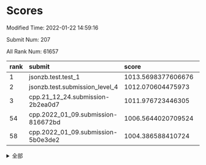 # Scores

Modified Time: 2022-01-22 14:59:16

Submit Num: 207

All Rank Num: 61657

| rank |               submit               |       score        |       sigma        | pk_num |
| :--- | :--------------------------------- | :----------------- | :----------------- | :----- |
| 1    | jsonzb.test.test_1                 | 1013.5698377606676 | 0.8291480271561855 | 1195   |
| 2    | jsonzb.test.submission_level_4     | 1012.070604475973  | 0.7933534726067897 | 1187   |
| 3    | cpp.21_12_24.submission-2b2ea0d7   | 1011.976723446305  | 0.7799876179907715 | 1189   |
| 54   | cpp.2022_01_09.submission-816672bd | 1006.5644020709524 | 0.719358483407646  | 1186   |
| 58   | cpp.2022_01_09.submission-5b0e3de2 | 1004.386588410724  | 0.7152389911557113 | 1192   |


<details>
<summary>全部</summary>

| rank |                 submit                 |       score        |       sigma        | pk_num |
| :--- | :------------------------------------- | :----------------- | :----------------- | :----- |
| 1    | jsonzb.test.test_1                     | 1013.5698377606676 | 0.8291480271561855 | 1195   |
| 2    | jsonzb.test.submission_level_4         | 1012.070604475973  | 0.7933534726067897 | 1187   |
| 3    | cpp.21_12_24.submission-2b2ea0d7       | 1011.976723446305  | 0.7799876179907715 | 1189   |
| 4    | gobigger.level_3.submission_level_3_45 | 1011.583362976206  | 0.7684509309644165 | 1192   |
| 5    | gobigger.level_3.submission_level_3_1  | 1011.578306767498  | 0.7743966657543226 | 1194   |
| 6    | gobigger.level_3.submission_level_3_40 | 1011.3720376740883 | 0.7884318111733525 | 1193   |
| 7    | gobigger.level_3.submission_level_3_24 | 1011.2096137181154 | 0.7825316467662433 | 1191   |
| 8    | gobigger.level_3.submission_level_3_4  | 1010.970436539477  | 0.7639047102287866 | 1193   |
| 9    | gobigger.level_3.submission_level_3_42 | 1010.9459899763579 | 0.757559528271354  | 1191   |
| 10   | gobigger.level_3.submission_level_3_41 | 1010.881087625759  | 0.7939981838190289 | 1192   |
| 11   | gobigger.level_3.submission_level_3_8  | 1010.8709630217191 | 0.7825400647722499 | 1192   |
| 12   | gobigger.level_3.submission_level_3_35 | 1010.6809135668808 | 0.7552090066177539 | 1189   |
| 13   | gobigger.level_3.submission_level_3_15 | 1010.5580739345627 | 0.7616935643016158 | 1194   |
| 14   | gobigger.level_3.submission_level_3_49 | 1010.3977222478999 | 0.7788686008362268 | 1196   |
| 15   | gobigger.level_3.submission_level_3_37 | 1010.210539977894  | 0.764150467819079  | 1196   |
| 16   | gobigger.level_3.submission_level_3_29 | 1010.1799800624455 | 0.7501471474165278 | 1190   |
| 17   | gobigger.level_3.submission_level_3_18 | 1010.1458453397964 | 0.7743967884965032 | 1196   |
| 18   | gobigger.level_3.submission_level_3_23 | 1010.1435383696582 | 0.7730832529721133 | 1192   |
| 19   | gobigger.level_3.submission_level_3_9  | 1010.0434874981032 | 0.7803807540409361 | 1187   |
| 20   | gobigger.level_3.submission_level_3_34 | 1009.992180896153  | 0.7403851258780483 | 1193   |
| 21   | gobigger.level_3.submission_level_3_5  | 1009.9573378223802 | 0.7436446329982654 | 1196   |
| 22   | gobigger.level_3.submission_level_3_20 | 1009.8948955629568 | 0.7498259594327075 | 1191   |
| 23   | gobigger.level_3.submission_level_3_32 | 1009.785557828016  | 0.7567432891995708 | 1186   |
| 24   | gobigger.level_3.submission_level_3_46 | 1009.7822030803194 | 0.760195653592168  | 1190   |
| 25   | gobigger.level_3.submission_level_3_10 | 1009.7487332891449 | 0.7641863831774044 | 1190   |
| 26   | gobigger.level_3.submission_level_3_26 | 1009.7297393580347 | 0.7890386898328967 | 1190   |
| 27   | gobigger.level_3.submission_level_3_12 | 1009.7172361116023 | 0.7532883703097162 | 1192   |
| 28   | gobigger.level_3.submission_level_3_25 | 1009.6373958921126 | 0.7591865491593766 | 1193   |
| 29   | gobigger.level_3.submission_level_3_11 | 1009.5981701410285 | 0.7456449496083543 | 1191   |
| 30   | gobigger.level_3.submission_level_3_21 | 1009.59651880276   | 0.7358005429117651 | 1186   |
| 31   | gobigger.level_3.submission_level_3_6  | 1009.5355463694268 | 0.7608075862667825 | 1193   |
| 32   | gobigger.level_3.submission_level_3_39 | 1009.498590387091  | 0.755629385691909  | 1198   |
| 33   | gobigger.level_3.submission_level_3_13 | 1009.405811055446  | 0.7603130177696309 | 1191   |
| 34   | gobigger.level_3.submission_level_3_38 | 1009.4038453836646 | 0.7740492510295396 | 1185   |
| 35   | gobigger.level_3.submission_level_3_22 | 1009.3721523736604 | 0.7375063955984226 | 1197   |
| 36   | gobigger.level_3.submission_level_3_48 | 1009.2619243910584 | 0.7603649703280476 | 1188   |
| 37   | gobigger.level_3.submission_level_3_2  | 1009.2477572807906 | 0.7739149749461655 | 1196   |
| 38   | gobigger.level_3.submission_level_3_44 | 1009.1593881609092 | 0.7411461687801741 | 1186   |
| 39   | gobigger.level_3.submission_level_3_33 | 1009.148556106028  | 0.7533640865083933 | 1184   |
| 40   | gobigger.level_3.submission_level_3_30 | 1009.0267398915812 | 0.7560639559147133 | 1192   |
| 41   | gobigger.level_3.submission_level_3_17 | 1008.9505637847732 | 0.7400082265491563 | 1184   |
| 42   | gobigger.level_3.submission_level_3_0  | 1008.817781485864  | 0.7548099918154131 | 1188   |
| 43   | gobigger.level_3.submission_level_3_3  | 1008.8124759100291 | 0.7493837477139377 | 1192   |
| 44   | gobigger.level_3.submission_level_3_47 | 1008.8037273549309 | 0.7596722476528944 | 1190   |
| 45   | gobigger.level_3.submission_level_3_36 | 1008.6687920964231 | 0.7473585234598092 | 1196   |
| 46   | gobigger.level_3.submission_level_3_28 | 1008.6645425118079 | 0.7268769957410621 | 1193   |
| 47   | gobigger.level_3.submission_level_3_19 | 1008.6540808761505 | 0.7434220001714573 | 1191   |
| 48   | gobigger.level_3.submission_level_3_27 | 1008.6424296917821 | 0.7489455977550025 | 1193   |
| 49   | gobigger.level_3.submission_level_3_14 | 1008.6364840314009 | 0.7586447249299818 | 1192   |
| 50   | gobigger.level_3.submission_level_3_31 | 1008.6267714147402 | 0.7475783761266461 | 1190   |
| 51   | gobigger.level_3.submission_level_3_43 | 1008.5905498376686 | 0.7452207547617934 | 1190   |
| 52   | gobigger.level_3.submission_level_3_7  | 1008.4415469910008 | 0.7318959263173542 | 1187   |
| 53   | gobigger.level_3.submission_level_3_16 | 1008.2870412260094 | 0.7393884637605841 | 1193   |
| 54   | cpp.2022_01_09.submission-816672bd     | 1006.5644020709524 | 0.719358483407646  | 1186   |
| 55   | gobigger.level_1.submission_level_1_39 | 1004.753730662447  | 0.7130402692826135 | 1194   |
| 56   | gobigger.level_1.submission_level_1_15 | 1004.5713332309709 | 0.7314343840434145 | 1189   |
| 57   | gobigger.level_1.submission_level_1_19 | 1004.4945051168132 | 0.7261591558543129 | 1191   |
| 58   | cpp.2022_01_09.submission-5b0e3de2     | 1004.386588410724  | 0.7152389911557113 | 1192   |
| 59   | gobigger.level_1.submission_level_1_23 | 1004.353415119211  | 0.7109538867798436 | 1194   |
| 60   | gobigger.level_1.submission_level_1_20 | 1004.3413360879168 | 0.7076933338159233 | 1189   |
| 61   | gobigger.level_1.submission_level_1_3  | 1004.3330983564601 | 0.7106602590807738 | 1197   |
| 62   | gobigger.level_1.submission_level_1_24 | 1004.3290390665123 | 0.7104857776409879 | 1196   |
| 63   | gobigger.level_1.submission_level_1_26 | 1004.3048699591235 | 0.7206548100956317 | 1190   |
| 64   | gobigger.level_1.submission_level_1_27 | 1004.2235527218152 | 0.7148193451476129 | 1196   |
| 65   | gobigger.level_1.submission_level_1_32 | 1004.1414656803773 | 0.712381602319889  | 1192   |
| 66   | gobigger.level_1.submission_level_1_28 | 1003.9417381565935 | 0.7203290335233421 | 1195   |
| 67   | gobigger.level_1.submission_level_1_2  | 1003.9292407662911 | 0.7189654871233339 | 1193   |
| 68   | gobigger.level_1.submission_level_1_12 | 1003.8645125306875 | 0.710787667519239  | 1187   |
| 69   | gobigger.level_1.submission_level_1_45 | 1003.8372953368502 | 0.7099756704524401 | 1190   |
| 70   | gobigger.level_1.submission_level_1_31 | 1003.8337191403937 | 0.7267620320519433 | 1196   |
| 71   | gobigger.level_1.submission_level_1_8  | 1003.8068332681318 | 0.7244815096148423 | 1195   |
| 72   | gobigger.level_1.submission_level_1_17 | 1003.7921268092285 | 0.7219389746828693 | 1192   |
| 73   | gobigger.level_1.submission_level_1_46 | 1003.7868467381302 | 0.7183623440984548 | 1192   |
| 74   | gobigger.level_1.submission_level_1_41 | 1003.7761316215782 | 0.7148574822433045 | 1191   |
| 75   | gobigger.level_1.submission_level_1_36 | 1003.7552399409365 | 0.7188794443355548 | 1192   |
| 76   | gobigger.level_1.submission_level_1_11 | 1003.7233668696938 | 0.7247660746271719 | 1194   |
| 77   | gobigger.level_1.submission_level_1_4  | 1003.7100550884953 | 0.7023733107122039 | 1192   |
| 78   | gobigger.level_1.submission_level_1_25 | 1003.6601080595407 | 0.715442623408608  | 1196   |
| 79   | gobigger.level_1.submission_level_1_37 | 1003.581522740655  | 0.7078494835611431 | 1192   |
| 80   | gobigger.level_1.submission_level_1_33 | 1003.5020137107591 | 0.724457252001708  | 1192   |
| 81   | gobigger.level_1.submission_level_1_34 | 1003.4002606278124 | 0.7226976040725764 | 1197   |
| 82   | gobigger.level_1.submission_level_1_5  | 1003.3789812599913 | 0.7280300953915685 | 1192   |
| 83   | gobigger.level_1.submission_level_1_30 | 1003.3258399277765 | 0.720903442315674  | 1187   |
| 84   | gobigger.level_1.submission_level_1_1  | 1003.2997831241983 | 0.7090688502265293 | 1189   |
| 85   | gobigger.level_1.submission_level_1_29 | 1003.2845384141606 | 0.7091186694877132 | 1190   |
| 86   | gobigger.level_1.submission_level_1_40 | 1003.2520167563898 | 0.7169582226648128 | 1188   |
| 87   | gobigger.level_1.submission_level_1_14 | 1003.2221403731251 | 0.7202570238026352 | 1189   |
| 88   | gobigger.level_1.submission_level_1_47 | 1003.2090779822281 | 0.7271288154833735 | 1187   |
| 89   | gobigger.level_1.submission_level_1_13 | 1003.2073151475201 | 0.7120505935645675 | 1190   |
| 90   | gobigger.level_1.submission_level_1_22 | 1003.1836295767553 | 0.714338277196555  | 1193   |
| 91   | gobigger.level_1.submission_level_1_49 | 1003.1527542962478 | 0.7013935406980102 | 1196   |
| 92   | gobigger.level_1.submission_level_1_35 | 1002.9987188144473 | 0.7262135816481098 | 1190   |
| 93   | gobigger.level_1.submission_level_1_16 | 1002.9855251649877 | 0.7056609893545759 | 1193   |
| 94   | gobigger.level_1.submission_level_1_38 | 1002.8654553390495 | 0.7210129017926397 | 1194   |
| 95   | gobigger.level_1.submission_level_1_43 | 1002.8263525681192 | 0.7122648915779    | 1194   |
| 96   | gobigger.level_1.submission_level_1_18 | 1002.7764271688941 | 0.7062578074063485 | 1186   |
| 97   | gobigger.level_1.submission_level_1_42 | 1002.7097857354115 | 0.7123961151755398 | 1190   |
| 98   | gobigger.level_1.submission_level_1_48 | 1002.6902410757231 | 0.7267890377695264 | 1199   |
| 99   | gobigger.level_1.submission_level_1_21 | 1002.3221473664498 | 0.7070092504123032 | 1190   |
| 100  | gobigger.level_1.submission_level_1_6  | 1002.2592123938795 | 0.7089980139577295 | 1198   |
| 101  | gobigger.level_1.submission_level_1_44 | 1002.0798352048854 | 0.6994336593406661 | 1193   |
| 102  | gobigger.level_1.submission_level_1_7  | 1001.977005347217  | 0.7108746032038189 | 1195   |
| 103  | gobigger.level_1.submission_level_1_0  | 1001.8600694963586 | 0.7136264823864793 | 1187   |
| 104  | gobigger.level_1.submission_level_1_9  | 1001.7773528184333 | 0.716073380935331  | 1188   |
| 105  | gobigger.level_1.submission_level_1_10 | 1001.2209107949033 | 0.7158269567812523 | 1191   |
| 106  | gobigger.random.submission_random_13   | 997.1229599803303  | 0.7132270057141173 | 1189   |
| 107  | gobigger.random.submission_random_31   | 997.0984219131976  | 0.7099089190824643 | 1194   |
| 108  | gobigger.random.submission_random_36   | 996.923029083372   | 0.7144963645109342 | 1196   |
| 109  | gobigger.random.submission_random_8    | 996.4916749689376  | 0.6983383802724447 | 1192   |
| 110  | gobigger.random.submission_random_5    | 996.4865080009819  | 0.7195366639250217 | 1189   |
| 111  | gobigger.random.submission_random_4    | 996.2896594810023  | 0.7213982706604337 | 1197   |
| 112  | gobigger.random.submission_random_16   | 996.2386234012464  | 0.7097591875246483 | 1191   |
| 113  | gobigger.random.submission_random_30   | 996.1134929708049  | 0.7062495211494974 | 1186   |
| 114  | gobigger.random.submission_random_15   | 996.0947442172424  | 0.7141535064483745 | 1190   |
| 115  | gobigger.random.submission_random_40   | 996.080068772648   | 0.7183766416693217 | 1191   |
| 116  | gobigger.random.submission_random_48   | 996.0297188432321  | 0.7026864554702167 | 1192   |
| 117  | gobigger.random.submission_random_2    | 996.0122239537353  | 0.7012272340770157 | 1194   |
| 118  | gobigger.random.submission_random_1    | 995.9548362978549  | 0.7259025570174497 | 1191   |
| 119  | gobigger.random.submission_random_27   | 995.951854984594   | 0.7148968654578117 | 1195   |
| 120  | gobigger.random.submission_random_7    | 995.922653459596   | 0.7113110815316335 | 1197   |
| 121  | gobigger.random.submission_random_47   | 995.9036809711101  | 0.6970105146520756 | 1191   |
| 122  | gobigger.random.submission_random_39   | 995.8982281839615  | 0.7093966522321461 | 1190   |
| 123  | gobigger.random.submission_random_33   | 995.8813102364335  | 0.7290094945060267 | 1188   |
| 124  | gobigger.random.submission_random_14   | 995.8339303555122  | 0.7128879764322722 | 1195   |
| 125  | gobigger.random.submission_random_19   | 995.7923426261956  | 0.71494348143009   | 1193   |
| 126  | gobigger.random.submission_random_37   | 995.7909680521365  | 0.7173122827576488 | 1183   |
| 127  | gobigger.random.submission_random_20   | 995.7660772258138  | 0.7177441534201666 | 1190   |
| 128  | gobigger.random.submission_random_3    | 995.7578389390131  | 0.7330367885851496 | 1187   |
| 129  | gobigger.random.submission_random_34   | 995.7394436398866  | 0.7132955038341554 | 1197   |
| 130  | gobigger.random.submission_random_17   | 995.735829374974   | 0.7118945734215478 | 1186   |
| 131  | gobigger.random.submission_random_41   | 995.7139488679604  | 0.7066865069590155 | 1194   |
| 132  | gobigger.random.submission_random_46   | 995.7105495824173  | 0.7036773650674583 | 1185   |
| 133  | gobigger.random.submission_random_9    | 995.6946946702739  | 0.724470066881986  | 1191   |
| 134  | gobigger.random.submission_random_44   | 995.6924174054494  | 0.7120926318875228 | 1191   |
| 135  | gobigger.random.submission_random_24   | 995.69011916128    | 0.7272227918676826 | 1193   |
| 136  | gobigger.random.submission_random_21   | 995.6771829604058  | 0.7255794502760182 | 1196   |
| 137  | gobigger.random.submission_random_43   | 995.66829608486    | 0.7159981259004813 | 1194   |
| 138  | gobigger.random.submission_random_25   | 995.6026136256176  | 0.7106463294629288 | 1194   |
| 139  | gobigger.random.submission_random_28   | 995.584626095748   | 0.703046669512478  | 1193   |
| 140  | gobigger.random.submission_random_22   | 995.5068210048341  | 0.7070568256319494 | 1194   |
| 141  | gobigger.random.submission_random_29   | 995.5004858303041  | 0.7057576865986426 | 1194   |
| 142  | gobigger.random.submission_random_23   | 995.4234494579272  | 0.7118424375090645 | 1192   |
| 143  | gobigger.random.submission_random_38   | 995.3979624949743  | 0.6971032849554684 | 1193   |
| 144  | gobigger.random.submission_random_18   | 995.380608092608   | 0.7068843046350517 | 1188   |
| 145  | gobigger.random.submission_random_42   | 995.376162209813   | 0.7015380571649162 | 1192   |
| 146  | gobigger.random.submission_random_10   | 995.2897590102741  | 0.7084898196531966 | 1193   |
| 147  | gobigger.random.submission_random_12   | 995.234554624788   | 0.7213079774103811 | 1189   |
| 148  | gobigger.random.submission_random_45   | 995.2292897972085  | 0.7323967268730978 | 1190   |
| 149  | gobigger.random.submission_random_26   | 995.1302350279259  | 0.7104530538302402 | 1188   |
| 150  | gobigger.random.submission_random_32   | 995.1000838235803  | 0.7113451960495398 | 1190   |
| 151  | gobigger.random.submission_random_35   | 995.0565170921338  | 0.7181315732186341 | 1190   |
| 152  | gobigger.random.submission_random_11   | 994.9232293759052  | 0.7096823784603641 | 1194   |
| 153  | gobigger.random.submission_random_6    | 994.8971265803585  | 0.7025440108989276 | 1190   |
| 154  | gobigger.random.submission_random_0    | 994.7407422614014  | 0.7147002341135678 | 1191   |
| 155  | gobigger.random.submission_random_49   | 994.6164317635289  | 0.7171888214237586 | 1188   |
| 156  | gobigger.level_2.submission_level_2_32 | 994.197031460972   | 0.7197477331568356 | 1189   |
| 157  | gobigger.level_2.submission_level_2_14 | 993.9617158183407  | 0.735675792208165  | 1194   |
| 158  | gobigger.level_2.submission_level_2_49 | 993.8919450405771  | 0.7374759906847914 | 1195   |
| 159  | gobigger.level_2.submission_level_2_45 | 993.7898888274144  | 0.7346817446502989 | 1187   |
| 160  | gobigger.level_2.submission_level_2_6  | 993.7506766785342  | 0.7374879204671989 | 1189   |
| 161  | gobigger.level_2.submission_level_2_46 | 993.4147411860342  | 0.7453328313104091 | 1185   |
| 162  | gobigger.level_2.submission_level_2_44 | 993.2981701483113  | 0.728800604109474  | 1187   |
| 163  | gobigger.level_2.submission_level_2_30 | 993.2411195565859  | 0.730003052724146  | 1187   |
| 164  | gobigger.level_2.submission_level_2_29 | 993.1290354400031  | 0.7396318334753204 | 1196   |
| 165  | gobigger.level_2.submission_level_2_2  | 992.9648828139173  | 0.7453814464923504 | 1189   |
| 166  | gobigger.level_2.submission_level_2_25 | 992.9340815235735  | 0.7326152956742159 | 1195   |
| 167  | gobigger.level_2.submission_level_2_5  | 992.9011940857426  | 0.7289024810808329 | 1195   |
| 168  | gobigger.level_2.submission_level_2_41 | 992.8943122085043  | 0.7318682107510522 | 1193   |
| 169  | gobigger.level_2.submission_level_2_3  | 992.8927162622099  | 0.7333015216977872 | 1196   |
| 170  | gobigger.level_2.submission_level_2_39 | 992.7515100888661  | 0.7495023602013516 | 1195   |
| 171  | gobigger.level_2.submission_level_2_7  | 992.7153158476499  | 0.7389329426294985 | 1192   |
| 172  | gobigger.level_2.submission_level_2_24 | 992.656019974574   | 0.7417040062366081 | 1193   |
| 173  | gobigger.level_2.submission_level_2_15 | 992.6027026013015  | 0.7251588083783633 | 1189   |
| 174  | gobigger.level_2.submission_level_2_31 | 992.5571584983496  | 0.7437367536355393 | 1190   |
| 175  | gobigger.level_2.submission_level_2_21 | 992.5106192257642  | 0.7316144613330153 | 1189   |
| 176  | gobigger.level_2.submission_level_2_48 | 992.5036746839637  | 0.7409626869746478 | 1191   |
| 177  | gobigger.level_2.submission_level_2_26 | 992.492889726301   | 0.748344198856393  | 1190   |
| 178  | gobigger.level_2.submission_level_2_4  | 992.3374401402384  | 0.741535024832771  | 1188   |
| 179  | gobigger.level_2.submission_level_2_40 | 992.2036471396008  | 0.7405494564654924 | 1188   |
| 180  | gobigger.level_2.submission_level_2_20 | 992.19383162083    | 0.7374774121197094 | 1196   |
| 181  | gobigger.level_2.submission_level_2_0  | 992.1479006201149  | 0.7471119418722084 | 1190   |
| 182  | gobigger.level_2.submission_level_2_42 | 992.0551149813136  | 0.7445930545147743 | 1192   |
| 183  | gobigger.level_2.submission_level_2_9  | 991.9662391087932  | 0.7420593838244163 | 1193   |
| 184  | gobigger.level_2.submission_level_2_23 | 991.8595929671858  | 0.7575295689954429 | 1195   |
| 185  | gobigger.level_2.submission_level_2_10 | 991.7386440671879  | 0.7418393584579365 | 1190   |
| 186  | gobigger.level_2.submission_level_2_28 | 991.5918471826219  | 0.7410050241325651 | 1188   |
| 187  | gobigger.level_2.submission_level_2_12 | 991.5508167692208  | 0.7447713554830236 | 1189   |
| 188  | gobigger.level_2.submission_level_2_47 | 991.485610673262   | 0.7510733199640043 | 1186   |
| 189  | gobigger.level_2.submission_level_2_33 | 991.4761378595083  | 0.7405971267765624 | 1192   |
| 190  | gobigger.level_2.submission_level_2_43 | 991.4458332773338  | 0.7422275387519146 | 1190   |
| 191  | gobigger.level_2.submission_level_2_22 | 991.4383797467851  | 0.7511729212679392 | 1194   |
| 192  | gobigger.level_2.submission_level_2_27 | 991.4210506000256  | 0.7820770787295234 | 1193   |
| 193  | gobigger.level_2.submission_level_2_38 | 991.3973707442461  | 0.7402428910555942 | 1198   |
| 194  | gobigger.level_2.submission_level_2_11 | 991.3868324086449  | 0.7541691442189686 | 1188   |
| 195  | gobigger.level_2.submission_level_2_36 | 991.3391978460673  | 0.7381864762669581 | 1187   |
| 196  | gobigger.level_2.submission_level_2_19 | 991.3294840830592  | 0.7347289984859882 | 1192   |
| 197  | gobigger.level_2.submission_level_2_35 | 991.2655562432637  | 0.7507464288591617 | 1190   |
| 198  | gobigger.level_2.submission_level_2_34 | 991.251422531403   | 0.7707950351233531 | 1194   |
| 199  | gobigger.level_2.submission_level_2_17 | 991.2136661926692  | 0.7577675228442623 | 1192   |
| 200  | gobigger.level_2.submission_level_2_8  | 991.13239980555    | 0.7498604327594934 | 1195   |
| 201  | gobigger.level_2.submission_level_2_13 | 991.0181073651369  | 0.7689746407871864 | 1189   |
| 202  | gobigger.level_2.submission_level_2_37 | 990.9862188959462  | 0.7520248618373386 | 1190   |
| 203  | gobigger.level_2.submission_level_2_18 | 990.9588615375804  | 0.7558185243934411 | 1193   |
| 204  | gobigger.level_2.submission_level_2_1  | 990.3948560520706  | 0.7723901032716802 | 1193   |
| 205  | gobigger.level_2.submission_level_2_16 | 990.0165111211352  | 0.7682146179908677 | 1187   |
| 206  | gobigger.none.submission_none_0        | 977.3734217544924  | 1.2708246307200308 | 1190   |
| 207  | gobigger.none.submission_none_1        | 976.0502080528078  | 1.4015078431496715 | 1195   |

</details>